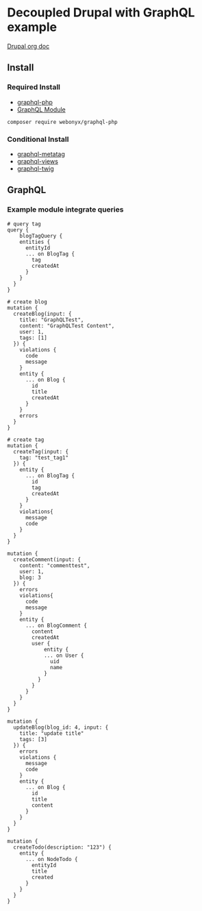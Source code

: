 # Decoupled Drupal with GraphQL example
[Drupal org doc](https://www.drupal.org/docs/8/modules/graphql)
## Install
### Required Install
- [graphql-php](https://github.com/webonyx/graphql-php)
- [GraphQL Module](https://www.drupal.org/project/graphql)

``` shell
composer require webonyx/graphql-php
```

### Conditional Install

- [graphql-metatag](https://www.drupal.org/project/graphql_metatag)
- [graphql-views](https://www.drupal.org/project/graphql_views)
- [graphql-twig](https://www.drupal.org/project/graphql_twig)

## GraphQL
### Example module integrate queries

```
# query tag
query {
	blogTagQuery {
    entities {
      entityId
      ... on BlogTag {
        tag
        createdAt
      }
    }
  }
}
```

```
# create blog
mutation {
  createBlog(input: {
    title: "GraphQLTest",
    content: "GraphQLTest Content",
    user: 1,
    tags: [1]
  }) {
    violations {
      code
      message
    }
    entity {
      ... on Blog {
        id
        title
        createdAt
      }
    }
    errors
  }
}
```

```
# create tag
mutation {
  createTag(input: {
    tag: "test_tag1"
  }) {
    entity {
      ... on BlogTag {
        id
        tag
        createdAt
      }
    }
    violations{
      message
      code
    }
  }
}
```

```angular2
mutation {
  createComment(input: {
    content: "commenttest",
    user: 1,
    blog: 3
  }) {
    errors
    violations{
      code
      message
    }
    entity {
      ... on BlogComment {
        content
        createdAt
        user {
        	entity {
            ... on User {
              uid
              name
            }
          }
        }
      }
    }
  }
}
```

``` updateblog
mutation {
  updateBlog(blog_id: 4, input: {
    title: "update title"
    tags: [3]
  }) {
    errors
    violations {
      message
      code
    }
    entity {
      ... on Blog {
        id
        title
        content
      }
    }
  }
}
```

```angular2
mutation {
  createTodo(description: "123") {
    entity {
      ... on NodeTodo {
        entityId
        title
        created
      }
    }
  }
}
```
